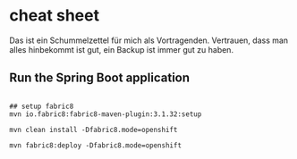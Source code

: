 # cheat sheet

Das ist ein Schummelzettel für mich als Vortragenden. Vertrauen, dass man alles hinbekommt ist gut, ein Backup ist immer gut zu haben.

## Run the Spring Boot application
```mvn clean spring-boot:run

## setup fabric8
mvn io.fabric8:fabric8-maven-plugin:3.1.32:setup

mvn clean install -Dfabric8.mode=openshift

mvn fabric8:deploy -Dfabric8.mode=openshift

